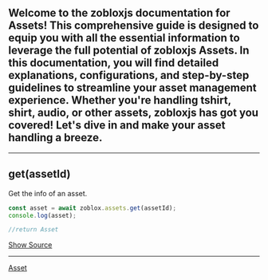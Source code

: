 ## Welcome to the zobloxjs documentation for Assets! This comprehensive guide is designed to equip you with all the essential information to leverage the full potential of zobloxjs Assets. In this documentation, you will find detailed explanations, configurations, and step-by-step guidelines to streamline your asset management experience. Whether you're handling tshirt, shirt, audio, or other assets, zobloxjs has got you covered! Let's dive in and make your asset handling a breeze.

---

## get(assetId)

Get the info of an asset.

```js
const asset = await zoblox.assets.get(assetId);
console.log(asset);

//return Asset
```

[Show Source]()

---

[Asset](https://github.com/zobloxjs/zoblox.js/blob/glitch/docs/documents/structures/Asset.md)